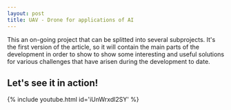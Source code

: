 ```yaml
---
layout: post
title: UAV - Drone for applications of AI
---
```

This  an on-going project that can be splitted into several subprojects. It's the first version of the article, so it will contain the main parts of the development in order to show to show some interesting and useful solutions for various challenges that have arisen during the development to date.

<!--more-->

##  Let's see it in action!
{% include youtube.html id='iUnWrxdl2SY' %}


